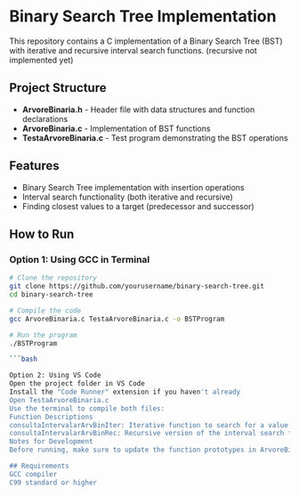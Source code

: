 # Binary Search Tree Implementation

This repository contains a C implementation of a Binary Search Tree (BST) with iterative and recursive interval search functions. (recursive not implemented yet)




## Project Structure

- **ArvoreBinaria.h** - Header file with data structures and function declarations
- **ArvoreBinaria.c** - Implementation of BST functions
- **TestaArvoreBinaria.c** - Test program demonstrating the BST operations

## Features

- Binary Search Tree implementation with insertion operations
- Interval search functionality (both iterative and recursive)
- Finding closest values to a target (predecessor and successor)

## How to Run

### Option 1: Using GCC in Terminal

```bash
# Clone the repository
git clone https://github.com/yourusername/binary-search-tree.git
cd binary-search-tree

# Compile the code
gcc ArvoreBinaria.c TestaArvoreBinaria.c -o BSTProgram

# Run the program
./BSTProgram

```bash

Option 2: Using VS Code
Open the project folder in VS Code
Install the "Code Runner" extension if you haven't already
Open TestaArvoreBinaria.c
Use the terminal to compile both files:
Function Descriptions
consultaIntervalarArvBinIter: Iterative function to search for a value in the BST. If the value is not found, it returns the closest greater and smaller values.
consultaIntervalarArvBinRec: Recursive version of the interval search function.
Notes for Development
Before running, make sure to update the function prototypes in ArvoreBinaria.h to match the implementations:

## Requirements
GCC compiler
C99 standard or higher
